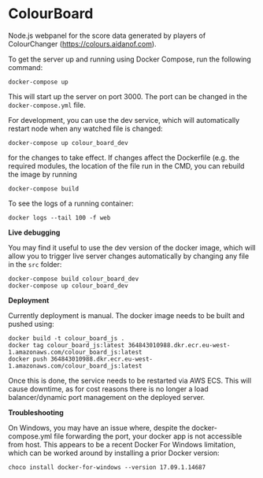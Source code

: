 # ColourBoard
Node.js webpanel for the score data generated by players of ColourChanger (https://colours.aidanof.com).

To get the server up and running using Docker Compose, run the following command:

```
docker-compose up
```

This will start up the server on port 3000. The port can be changed in the `docker-compose.yml` file.

For development, you can use the dev service, which will automatically restart node when any watched file is changed:

```
docker-compose up colour_board_dev
```

for the changes to take effect. If changes affect the Dockerfile (e.g. the required modules, the location of the
file run in the CMD, you can rebuild the image by running

```
docker-compose build
```

To see the logs of a running container:
```
docker logs --tail 100 -f web
```

**Live debugging**

You may find it useful to use the dev version of the docker image, which will allow you to trigger live server changes
automatically by changing any file in the `src` folder:

```
docker-compose build colour_board_dev
docker-compose up colour_board_dev
```


**Deployment**

Currently deployment is manual. The docker image needs to be built and pushed using:

```
docker build -t colour_board_js .
docker tag colour_board_js:latest 364843010988.dkr.ecr.eu-west-1.amazonaws.com/colour_board_js:latest
docker push 364843010988.dkr.ecr.eu-west-1.amazonaws.com/colour_board_js:latest
```

Once this is done, the service needs to be restarted via AWS ECS. This will cause downtime, as for cost reasons there
is no longer a load balancer/dynamic port management on the deployed server.

**Troubleshooting**

On Windows, you may have an issue where, despite the docker-compose.yml file forwarding the port, your docker app
is not accessible from host. This appears to be a recent Docker For Windows limitation, which can be worked around by
installing a prior Docker version:

```
choco install docker-for-windows --version 17.09.1.14687
```
